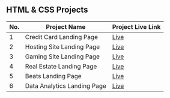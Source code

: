 
## HTML & CSS Projects

| No. 	| **Project Name** | **Project Live Link** |  	
|-----	|-----------------------------	|-------------------------------------------------------	
| 1   	| Credit Card Landing Page    	| [Live](https://harmonious-chimera-8e5272.netlify.app/) 	 
| 2   	| Hosting Site Landing Page   	| [Live](https://golden-cassata-eb391c.netlify.app/)     	 
| 3   	| Gaming Site Landing Page    	| [Live](https://friendly-churros-11f90b.netlify.app/)   	 
| 4   	| Real Estate Landing Page    	| [Live](https://bright-croissant-78fd8e.netlify.app/)      
| 5   	| Beats Landing Page          	| [Live](https://beatsaudiohq.netlify.app/)                 
| 6   	| Data Analytics Landing Page   | [Live](https://data-lab.netlify.app/)                     


